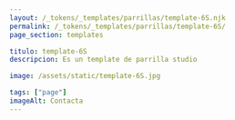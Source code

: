 ```yaml
---
layout: /_tokens/_templates/parrillas/template-6S.njk
permalink: /_tokens/_templates/parrillas/template-6S/
page_section: templates

titulo: template-6S
descripcion: Es un template de parrilla studio

image: /assets/static/template-6S.jpg

tags: ["page"]
imageAlt: Contacta
---
```

